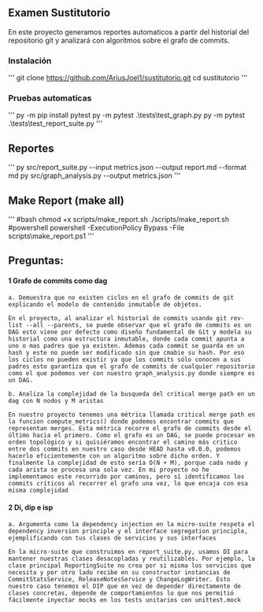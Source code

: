 ## Examen Sustitutorio
En este proyecto generamos reportes automaticos a partir del historial del repositorio git y analizará con algoritmos sobre el grafo de commits. 

### Instalación
'''
git clone https://github.com/AriusJoel1/sustitutorio.git
cd sustitutorio
'''

### Pruebas automaticas 
'''
py -m pip install pytest
py -m pytest .\tests\test_graph.py
py -m pytest .\tests\test_report_suite.py
'''

## Reportes 
'''
py src/report_suite.py --input metrics.json --output report.md --format md
py src/graph_analysis.py --output metrics.json
'''

## Make Report (make all) 
'''
#bash
chmod +x scripts/make_report.sh
./scripts/make_report.sh
#powershell
powershell -ExecutionPolicy Bypass -File scripts\make_report.ps1
'''

## Preguntas:

#### 1 Grafo de commits como dag

    a. Demuestra que no existen ciclos en el grafo de commits de git explicando el modelo de contenido inmutable de objetos.

    En el proyecto, al analizar el historial de commits usando git rev-list --all --parents, se puede observar que el grafo de commits es un DAG esto viene por defecto como diseño fundamental de Git y modela su historial como una estructura inmutable, donde cada commit apunta a uno o mas padres que ya existen. Ademas cada commit se guarda en un hash y este no puede ser modificado sin que cmabie su hash. Por eso los ciclos no pueden existir ya que los commits sólo conocen a sus padres esto garantiza que el grafo de commits de cualquier repositorio como el que podemos ver con nuestro graph_analysis.py donde siempre es un DAG. 

    b. Analiza la complejidad de la busqueda del critical merge path en un dag con N nodos y M aristas

    En nuestro proyecto tenemos una métrica llamada critical merge path en la funcion compute_metrics() donde podemos encontrar commits que representan merges. Esta métrica recorre el grafo de commits desde el último hacia el primero. Como el grafo es un DAG, se puede procesar en orden topológico y si quisiéramos encontrar el camino más critico entre dos commits en nuestro caso desde HEAD hasta v0.0.0, podemos hacerlo eficientemente con un algoritmo sobre dicho orden. Y finalmente la complejidad de esto sería O(N + M), porque cada nodo y cada arista se procesa una sola vez. En mi proyecto no he implementamos este recorrido por caminos, pero sí identificamos los commits críticos al recorrer el grafo una vez, lo que encaja con esa misma complejidad

#### 2 Di, dip e isp
    
    a. Argumenta como la dependency injection en la micro-suite respeta el dependency inversion principle y el interface segregation principle, ejemplificando con tus clases de servicios y sus interfaces
 
    En la micro-suite que construimos en report_suite.py, usamos DI para mantener nuestras clases desacopladas y reutilizables. Por ejemplo, la clase principal ReportingSuite no crea por si misma los servicios que necesita y por otro lado recibe en su constructor instancias de CommitStatsService, ReleaseNotesService y ChangeLogWriter. Esto nuestro caso tenemos el DIP que en vez de depender directamente de clases concretas, depende de comportamientos lo que nos permitió fácilmente inyectar mocks en los tests unitarios con unittest.mock



